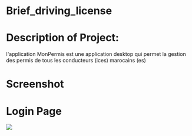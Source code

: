 # Brief_driving_license

# Description of Project:
l'application MonPermis est une application desktop qui permet la gestion des permis de tous les conducteurs (ices) marocains (es)

# Screenshot

# Login Page
![](https://github.com/taoufiqq/brief7_Commande-Repas-2_Macdonald-s/blob/main/screenshot/loginAdmin.jpg)
